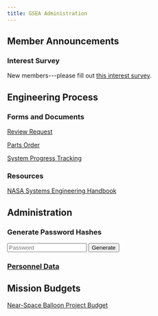 ```yaml
---
title: GSEA Administration
---
```


<div class="restricted r_member r_admin" markdown="1">

## Member Announcements

### Interest Survey
New members---please fill out [this interest survey](https://docs.google.com/forms/d/1hbgW_l3n2HQUzWB5rlXyv5gJFXY0-ZD7rmXqbbgr6tU/viewform).

</div>
<div class="restricted r_guest r_member r_admin" markdown="1">

## Engineering Process

### Forms and Documents

<div class="restricted r_member r_admin" markdown="1">

[Review Request](https://docs.google.com/forms/d/1yAU-LYgOhWULHwe9Ejq0_dmjwOMEtClFsM5wlTzklH8/viewform?entry.1003946160&entry.548196545&entry.440845126=2)

[Parts Order](https://docs.google.com/forms/d/1hhSpG48cjOC3B4VpkQMxftGJdfarbLL_ZKpN8BTPjto/viewform)

</div>

[System Progress Tracking](https://docs.google.com/document/d/1BPysrvO8gSOnd8NBbkP2i5snh8qwPDoDyeyJ6W0BSR4/edit?usp=sharing)

### Resources

[NASA Systems Engineering Handbook](http://www.acq.osd.mil/se/docs/NASA-SP-2007-6105-Rev-1-Final-31Dec2007.pdf)

<div class="restricted r_admin" markdown="1">

## Administration

### Generate Password Hashes

<input type="text" placeholder="Password" id="pass" /> 
<button id="generate">Generate</button> <br />
<span id="output"></span>

<script type="text/javascript">
	registerFunction(function() {
		$("button#generate").onclick = function() {
			var pass = $("#pass").value;
			var sha = new jsSHA("SHA-256", "TEXT");
			sha.update(pass);
			$("#output").innerHTML = sha.getHash("B64");
		};
	});
</script>

### [Personnel Data](https://goo.gl/CJHUNI)

</div>
</div>


## Mission Budgets

[Near-Space Balloon Project Budget](/assets/balloon-budget.pdf)

